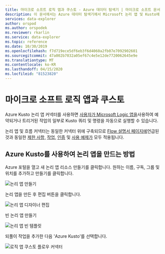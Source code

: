 ```yaml
---
title: 마이크로 소프트 로직 앱과 쿠스토 - Azure 데이터 탐색기 | 마이크로 소프트 문서
description: 이 문서에서는 Azure 데이터 탐색기에서 Microsoft 논리 앱 및 Kusto에 대해 설명합니다.
services: data-explorer
author: orspod
ms.author: orspodek
ms.reviewer: rkarlin
ms.service: data-explorer
ms.topic: reference
ms.date: 10/30/2019
ms.openlocfilehash: f7d719ece5df6eb3f6d4060a2fb07e7092902601
ms.sourcegitcommit: 47a002b7032a05ef67c4e5e12de7720062645e9e
ms.translationtype: MT
ms.contentlocale: ko-KR
ms.lasthandoff: 04/15/2020
ms.locfileid: "81523820"
---
```

# <a name="microsoft-logic-app-and-kusto"></a>마이크로 소프트 로직 앱과 쿠스토

Azure Kusto 논리 앱 커넥터를 사용하면 [사용자가 Microsoft Logic 앱을](https://docs.microsoft.com/azure/logic-apps/logic-apps-what-are-logic-apps)사용하여 예약되거나 트리거된 작업의 일부로 Kusto 쿼리 및 명령을 자동으로 실행할 수 있습니다.

논리 앱 및 흐름 커넥터는 동일한 커넥터 위에 구축되므로 [Flow 설명서 페이지에](flow.md)언급된 것과 동일한 [제한 사항,](flow.md#limitations) [작업,](flow.md#azure-kusto-flow-actions) [인증](flow.md#authentication) 및 [사용 예제가](flow.md#usage-examples) 모두 적용됩니다.


## <a name="how-to-create-a-logic-app-with-azure-kusto"></a>Azure Kusto를 사용하여 논리 앱을 만드는 방법

Azure 포털을 열고 새 논리 앱 리소스 만들기를 클릭합니다.
원하는 이름, 구독, 그룹 및 위치를 추가하고 만들기를 클릭합니다.

![논리 앱 만들기](./Images/KustoTools-LogicApp/logicapp-createlogicapp.png "로직앱-창조로직앱")

논리 앱을 만든 후 편집 버튼을 클릭합니다.

![논리 앱 디자이너 편집](./Images/KustoTools-LogicApp/logicapp-editdesigner.png "로직앱 편집디자이너")

빈 논리 앱 만들기

![논리 앱 빈 템플릿](./Images/KustoTools-LogicApp/logicapp-blanktemplate.png "로직앱 블랭크 템플릿")

되풀이 작업을 추가한 다음 'Azure Kusto'를 선택합니다.

![로직 앱 쿠스토 플로우 커넥터](./Images/KustoTools-LogicApp/logicapp-kustoconnector.png "로직앱 쿠스토커넥터")